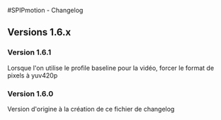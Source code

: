#SPIPmotion - Changelog


## Versions 1.6.x

### Version 1.6.1

Lorsque l'on utilise le profile baseline pour la vidéo, forcer le format de pixels à yuv420p

### Version 1.6.0

Version d'origine à la création de ce fichier de changelog
